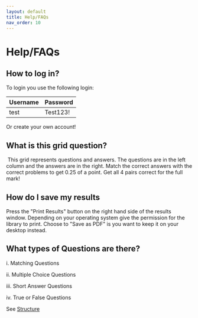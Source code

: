 ```yaml
---
layout: default
title: Help/FAQs
nav_order: 10
---
```


# Help/FAQs

## How to log in?
To login you use the following login:

Username | Password
|---|---|
test | Test123!

Or create your own account!

## What is this grid question?
![]()
This grid represents questions and answers. The questions are in the left column and the answers are in the right. Match the correct answers with the correct problems to get 0.25 of a point. Get all 4 pairs correct for the full mark!

## How do I save my results
Press the "Print Results" button on the right hand side of the results window. Depending on your operating system give the permission for the library to print. Choose to "Save as PDF" is you want to keep it on your desktop instead.
![]()

## What types of Questions are there?
i. Matching Questions

ii. Multiple Choice Questions

iii. Short Answer Questions

iv. True or False Questions

See [Structure](https://quidology.github.io/docs/Structure.html)

